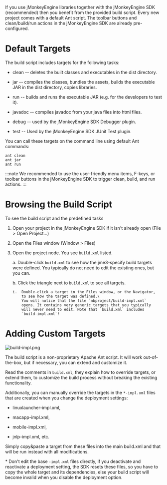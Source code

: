 If you use jMonkeyEngine libraries together with the jMonkeyEngine SDK
(recommended) then you benefit from the provided build script. Every new
project comes with a default Ant script. The toolbar buttons and
clean/build/run actions in the jMonkeyEngine SDK are already
pre-configured.

Default Targets
===============

The build script includes targets for the following tasks:

-   clean -- deletes the built classes and executables in the dist
    directory.

-   jar -- compiles the classes, bundles the assets, builds the
    executable JAR in the dist directory, copies libraries.

-   run -- builds and runs the executable JAR (e.g. for the developers
    to test it).

-   javadoc -- compiles javadoc from your java files into html files.

-   debug -- used by the jMonkeyEngine SDK Debugger plugin.

-   test -- Used by the jMonkeyEngine SDK JUnit Test plugin.

You can call these targets on the command line using default Ant
commands:

    ant clean
    ant jar
    ant run

:::note
We recommended to use the user-friendly menu items, F-keys, or toolbar
buttons in the jMonkeyEngine SDK to trigger clean, build, and run
actions.
:::

Browsing the Build Script
=========================

To see the build script and the predefined tasks

1.  Open your project in the jMonkeyEngine SDK if it isn't already open
    (File \> Open Project...)

2.  Open the Files window (Window \> Files)

3.  Open the project node. You see `build.xml` listed.

    a.  Double-click `build.xml` to see how the jme3-specify build
        targets were defined. You typically do not need to edit the
        existing ones, but you can.

    b.  Click the triangle next to `build.xml` to see all targets.

        i.  Double-click a target in the Files window, or the Navigator,
            to see how the target was defined.\
            You will notice that the file `nbproject/build-impl.xml`
            opens. It contains very generic targets that you typically
            will never need to edit. Note that `build.xml` includes
            `build-impl.xml`!

Adding Custom Targets
=====================

![build-impl.png](../sdk/build-impl.png)

The build script is a non-proprietary Apache Ant script. It will work
out-of-the-box, but if necessary, you can extend and customize it.

Read the comments in `build.xml`, they explain how to override targets,
or extend them, to customize the build process without breaking the
existing functionality.

Additionally, you can manually override the targets in the `*-impl.xml`
files that are created when you change the deployment settings:

-   linuxlauncher-impl.xml,

-   macapp-impl.xml,

-   mobile-impl.xml,

-   jnlp-impl.xml, etc.

Simply copy&paste a target from these files into the main build.xml and
that will be run instead with all modifications.

\* Don't edit the base `-impl.xml` files directly, if you deactivate and
reactivate a deployment setting, the SDK resets these files, so you have
to copy the whole target and its dependencies, else your build script
will become invalid when you disable the deployment option.
